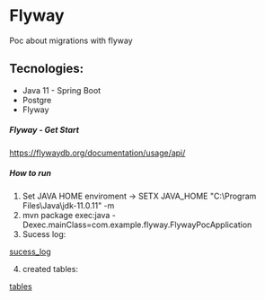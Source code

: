 # Flyway

Poc about migrations with flyway

## Tecnologies:

* Java 11 - Spring Boot
* Postgre
* Flyway

##### Flyway - Get Start

https://flywaydb.org/documentation/usage/api/

##### How to run

1. Set JAVA HOME enviroment -> SETX  JAVA_HOME  "C:\Program Files\Java\jdk-11.0.11"  -m
2. mvn package exec:java -Dexec.mainClass=com.example.flyway.FlywayPocApplication
3. Sucess log:

[sucess_log]

[sucess_log]: https://github.com/JimmyLopes/Flyway/src/main/resources/static/sucess_log.png "Sucess log"

4. created tables:

[tables]

[tables]: https://github.com/JimmyLopes/Flyway/src/main/resources/static/tables.png "Sucess log"
